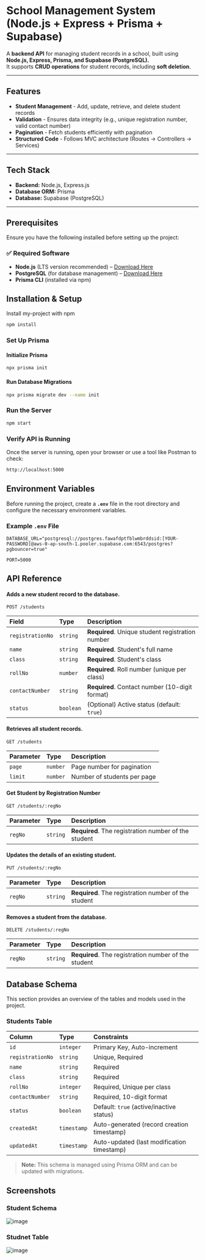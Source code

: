 # School Management System (Node.js + Express + Prisma + Supabase)

A **backend API** for managing student records in a school, built using **Node.js, Express, Prisma, and Supabase (PostgreSQL).**  
It supports **CRUD operations** for student records, including **soft deletion**.

---

##  Features

 - **Student Management** - Add, update, retrieve, and delete student records  
 - **Validation** - Ensures data integrity (e.g., unique registration number, valid contact number)  
 - **Pagination** - Fetch students efficiently with pagination  
 - **Structured Code** - Follows MVC architecture (Routes → Controllers → Services)  

---

## Tech Stack

- **Backend:** Node.js, Express.js
- **Database ORM:** Prisma
- **Database:** Supabase (PostgreSQL)
---

## Prerequisites  

Ensure you have the following installed before setting up the project:  

### ✅ Required Software  
- **Node.js** (LTS version recommended) – [Download Here](https://nodejs.org/)  
- **PostgreSQL** (for database management) – [Download Here](https://www.postgresql.org/download/)  
- **Prisma CLI** (installed via npm)  




## Installation & Setup 

Install my-project with npm

```bash
npm install
```
### Set Up Prisma

#### Initialize Prisma
```bash
npx prisma init
```
#### Run Database Migrations
```bash
npx prisma migrate dev --name init

```
### Run the Server
 ```bash
npm start
 ```
### Verify API is Running

Once the server is running, open your browser or use a tool like Postman to check:

```bash
http://localhost:5000
```
## Environment Variables  

Before running the project, create a **`.env`** file in the root directory and configure the necessary environment variables.  

### Example `.env` File  
```env
DATABASE_URL="postgresql://postgres.fawafdptfblwmbrddsid:[YOUR-PASSWORD]@aws-0-ap-south-1.pooler.supabase.com:6543/postgres?pgbouncer=true"

PORT=5000
```

## API Reference

#### Adds a new student record to the database.

```http
POST /students
```
|Field       | Type      | Description                                        |
| :-------------- | :-------- | :------------------------------------------------ |
| `registrationNo` | `string`  | **Required**. Unique student registration number  |
| `name`          | `string`  | **Required**. Student's full name                 |
| `class`         | `string`  | **Required**. Student's class                     |
| `rollNo`        | `number`  | **Required**. Roll number (unique per class)     |
| `contactNumber` | `string`  | **Required**. Contact number (10-digit format)   |
| `status`        | `boolean` | (Optional) Active status (default: `true`)       |

#### Retrieves all student records.
```http
GET /students
```
| Parameter | Type     | Description                                      |
| :-------- | :------- | :----------------------------------------------- |
| `page`    | `number` |  Page number for pagination  |
| `limit`   | `number` |  Number of students per page  |

#### Get Student by Registration Number
```http
GET /students/:regNo
```
| Parameter | Type     | Description                                      |
| :-------- | :------- | :----------------------------------------------- |
| `regNo`   | `string` | **Required**. The registration number of the student |

#### Updates the details of an existing student.
```http
PUT /students/:regNo
```

| Parameter | Type     | Description                                      |
| :-------- | :------- | :----------------------------------------------- |
| `regNo`   | `string` | **Required**. The registration number of the student |

####  Removes a student from the database.
```http
DELETE /students/:regNo
```
| Parameter | Type     | Description                                      |
| :-------- | :------- | :----------------------------------------------- |
| `regNo`   | `string` | **Required**. The registration number of the student |

##  Database Schema

This section provides an overview of the tables and models used in the project.

###  Students Table

| Column          | Type       | Constraints                                  |
| :------------- | :--------- | :-------------------------------------------- |
| `id`           | `integer`  | Primary Key, Auto-increment                   |
| `registrationNo` | `string` | Unique, Required                              |
| `name`         | `string`   | Required                                      |
| `class`        | `string`   | Required                                      |
| `rollNo`       | `integer`  | Required, Unique per class                    |
| `contactNumber` | `string` | Required, 10-digit format                     |
| `status`       | `boolean`  | Default: `true` (active/inactive status)      |
| `createdAt`    | `timestamp` | Auto-generated (record creation timestamp)  |
| `updatedAt`    | `timestamp` | Auto-updated (last modification timestamp)   |

> **Note:** This schema is managed using Prisma ORM and can be updated with migrations.




## Screenshots
### Student Schema
![image](https://github.com/user-attachments/assets/500c2d2e-bf7d-46d3-9735-80d8441e6874)

### Studnet Table
![image](https://github.com/user-attachments/assets/ef4da09b-6ef4-49d9-9e23-ed07885a0107)




